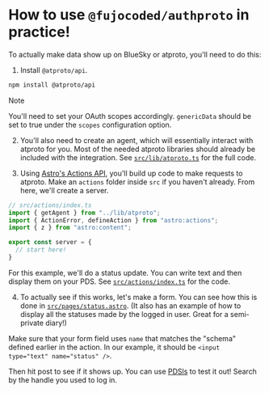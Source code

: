 # How to use `@fujocoded/authproto` in practice!

To actually make data show up on BlueSky or atproto, you'll need to do this:

1. Install `@atproto/api`.

```bash
npm install @atproto/api
```

> [!NOTE]
> You'll need to set your OAuth scopes accordingly. `genericData` should be set to true under the `scopes` configuration option.

2. You'll also need to create an agent, which will essentially interact with atproto for you. Most of the needed atproto libraries should already be included with the integration. See [`src/lib/atproto.ts`](./src/lib/atproto.ts) for the full code.

3. Using [Astro's Actions API](https://docs.astro.build/en/guides/actions/), you'll build up code to make requests to atproto. Make an `actions` folder inside `src` if you haven't already. From here, we'll create a server.

```typescript
// src/actions/index.ts
import { getAgent } from "../lib/atproto";
import { ActionError, defineAction } from "astro:actions";
import { z } from "astro:content";

export const server = {
  // start here!
}
```

For this example, we'll do a status update. You can write text and then display them on your PDS. See [`src/actions/index.ts`](./src/actions/index.ts) for the code.

4. To actually see if this works, let's make a form. You can see how this is done in [`src/pages/status.astro`](./src/pages/status.astro). (It also has an example of how to display all the statuses made by the logged in user. Great for a semi-private diary!)

Make sure that your form field uses `name` that matches the "schema" defined earlier in the action. In our example, it should be `<input type="text" name="status" />`.

Then hit post to see if it shows up. You can use [PDSls](https://pdsls.dev/) to test it out! Search by the handle you used to log in.

